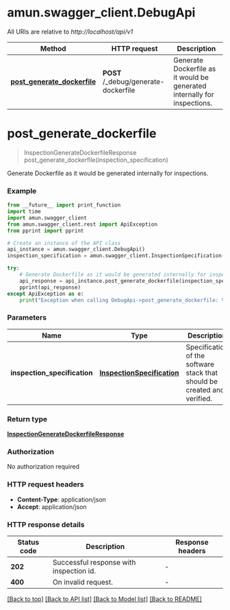 # amun.swagger_client.DebugApi

All URIs are relative to *http://localhost/api/v1*

Method | HTTP request | Description
------------- | ------------- | -------------
[**post_generate_dockerfile**](DebugApi.md#post_generate_dockerfile) | **POST** /_debug/generate-dockerfile | Generate Dockerfile as it would be generated internally for inspections. 


# **post_generate_dockerfile**
> InspectionGenerateDockerfileResponse post_generate_dockerfile(inspection_specification)

Generate Dockerfile as it would be generated internally for inspections. 

### Example

```python
from __future__ import print_function
import time
import amun.swagger_client
from amun.swagger_client.rest import ApiException
from pprint import pprint

# Create an instance of the API class
api_instance = amun.swagger_client.DebugApi()
inspection_specification = amun.swagger_client.InspectionSpecification() # InspectionSpecification | Specification of the software stack that should be created and verified.

try:
    # Generate Dockerfile as it would be generated internally for inspections. 
    api_response = api_instance.post_generate_dockerfile(inspection_specification)
    pprint(api_response)
except ApiException as e:
    print("Exception when calling DebugApi->post_generate_dockerfile: %s\n" % e)
```

### Parameters

Name | Type | Description  | Notes
------------- | ------------- | ------------- | -------------
 **inspection_specification** | [**InspectionSpecification**](InspectionSpecification.md)| Specification of the software stack that should be created and verified. | 

### Return type

[**InspectionGenerateDockerfileResponse**](InspectionGenerateDockerfileResponse.md)

### Authorization

No authorization required

### HTTP request headers

 - **Content-Type**: application/json
 - **Accept**: application/json

### HTTP response details
| Status code | Description | Response headers |
|-------------|-------------|------------------|
**202** | Successful response with inspection id. |  -  |
**400** | On invalid request. |  -  |

[[Back to top]](#) [[Back to API list]](../README.md#documentation-for-api-endpoints) [[Back to Model list]](../README.md#documentation-for-models) [[Back to README]](../README.md)

